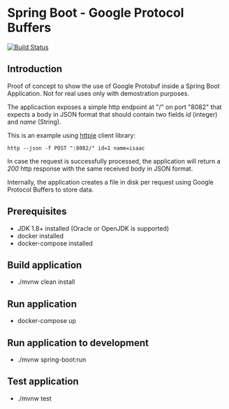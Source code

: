 # Spring Boot - Google Protocol Buffers
[![Build Status](https://travis-ci.org/eduardoperrino/spring-boot-protobuff.svg?branch=master)](https://travis-ci.org/eduardoperrino/spring-boot-protobuff)

## Introduction
Proof of concept to show the use of Google Protobuf inside a Spring Boot Application. Not for real uses only with demostration purposes.

The applicaction exposes a simple http endpoint at "/" on port "8082" that expects a body in JSON format that should contain two fields _id_ (integer) and _name_ (String).

This is an example using [httpie](http://github.com) client library:

```
http --json -f POST ":8082/" id=1 name=isaac
```
In case the request is successfully processed, the application will return a _200_ http response with the same received body in JSON format.

Internally, the application creates a file in disk per request using Google Protocol Buffers to store data.

## Prerequisites
* JDK 1.8+ installed (Oracle or OpenJDK is supported)
* docker installed
* docker-compose installed

## Build application
* ./mvnw clean install

## Run application
* docker-compose up

## Run application to development
* ./mvnw spring-boot:run

## Test application
* ./mvnw test
